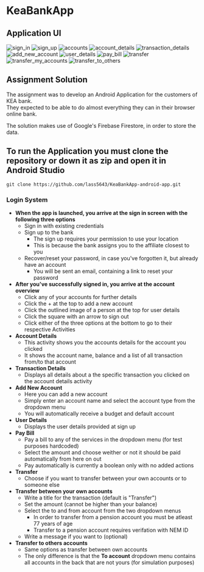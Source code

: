 # KeaBankApp

## Application UI
![sign_in](https://user-images.githubusercontent.com/36447407/58831856-eee37a80-864d-11e9-811d-3d6734abf461.png)
![sign_up](https://user-images.githubusercontent.com/36447407/58831857-ef7c1100-864d-11e9-9458-e0cbcd7e64b9.png)
![accounts](https://user-images.githubusercontent.com/36447407/58831860-ef7c1100-864d-11e9-932d-b4426a0e4445.png)
![account_details](https://user-images.githubusercontent.com/36447407/58831862-ef7c1100-864d-11e9-9c50-6cc8592b864c.png)
![transaction_details](https://user-images.githubusercontent.com/36447407/58831864-ef7c1100-864d-11e9-89b8-8a9580edeca0.png)
![add_new_account](https://user-images.githubusercontent.com/36447407/58831867-f014a780-864d-11e9-9658-4e180e2a146f.png)
![user_details](https://user-images.githubusercontent.com/36447407/58831868-f014a780-864d-11e9-93a5-6e3a8446b2ea.png)
![pay_bill](https://user-images.githubusercontent.com/36447407/58831869-f014a780-864d-11e9-959b-16b56e2fbfa1.png)
![transfer](https://user-images.githubusercontent.com/36447407/58831870-f014a780-864d-11e9-9155-3a5a96140a56.png)
![transfer_my_accounts](https://user-images.githubusercontent.com/36447407/58831871-f014a780-864d-11e9-9629-28a4e10e17a9.png)
![transfer_to_others](https://user-images.githubusercontent.com/36447407/58831872-f0ad3e00-864d-11e9-8518-295a017b1267.png)

## Assignment Solution
The assignment was to develop an Android Application for the customers of KEA bank.  
They expected to be able to do almost everything they can in their browser online bank.  
  
The solution makes use of Google's Firebase Firestore, in order to store the data.

## To run the Application you must clone the repository or down it as zip and open it in Android Studio
`git clone https://github.com/lass5643/KeaBankApp-android-app.git`

### Login System
* **When the app is launched, you arrive at the sign in screen with the following three options**
  * Sign in with existing credentials
  * Sign up to the bank
    * The sign up requires your permission to use your location
    * This is because the bank assigns you to the affiliate closest to you
  * Recover/reset your password, in case you've forgotten it, but already have an account
    * You will be sent an email, containing a link to reset your password
* **After you've successfully signed in, you arrive at the account overview**
  * Click any of your accounts for further details
  * Click the + at the top to add a new account
  * Click the outlined image of a person at the top for user details
  * Click the square with an arrow to sign out
  * Click either of the three options at the bottom to go to their respective Activities
* **Account Details**
  * This activity shows you the accounts details for the account you clicked
  * It shows the account name, balance and a list of all transaction from/to that account
* **Transaction Details**
  * Displays all details about a the specific transaction you clicked on the account details activity
* **Add New Account**
  * Here you can add a new account
  * Simply enter an account name and select the account type from the dropdown menu
  * You will automatically receive a budget and default account
* **User Details**
  * Displays the user details provided at sign up
* **Pay Bill**
  * Pay a bill to any of the services in the dropdown menu (for test purposes hardcoded)
  * Select the amount and choose weither or not it should be paid automatically from here on out
  * Pay automatically is currently a boolean only with no added actions
* **Transfer**
  * Choose if you want to transfer between your own accounts or to someone else
* **Transfer between your own accounts**
  * Write a title for the transaction (default is "Transfer")
  * Set the amount (cannot be higher than your balance)
  * Select the to and from account from the two dropdown menus
    * In order to transfer from a pension account you must be atleast 77 years of age
    * Transfer to a pension account requires verifation with NEM ID
  * Write a message if you want to (optional)
* **Transfer to others accounts**
  * Same options as transfer between own accounts
  * The only difference is that the **To account** dropdown menu contains all accounts in the back that are not yours (for     simulation purposes)
